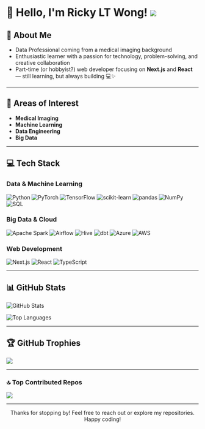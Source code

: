 # 👋 Hello, I'm Ricky LT Wong! ![](https://komarev.com/ghpvc/?username=rickyltwong)

## 📖 About Me
- Data Professional coming from a medical imaging background
- Enthusiastic learner with a passion for technology, problem-solving, and creative collaboration
- Part-time (or hobbyist?) web developer focusing on **Next.js** and **React** — still learning, but always building 💻✨

---

## 🌱 Areas of Interest
- **Medical Imaging**
- **Machine Learning**
- **Data Engineering**
- **Big Data**

---

## 💻 Tech Stack

### Data & Machine Learning
![Python](https://img.shields.io/badge/Python-3670A0?style=for-the-badge&logo=python&logoColor=ffdd54)
![PyTorch](https://img.shields.io/badge/PyTorch-%23EE4C2C.svg?style=for-the-badge&logo=PyTorch&logoColor=white)
![TensorFlow](https://img.shields.io/badge/TensorFlow-%23FF6F00.svg?style=for-the-badge&logo=TensorFlow&logoColor=white)
![scikit-learn](https://img.shields.io/badge/scikit--learn-F7931E?style=for-the-badge&logo=scikit-learn&logoColor=white)
![pandas](https://img.shields.io/badge/pandas-150458?style=for-the-badge&logo=pandas&logoColor=white)
![NumPy](https://img.shields.io/badge/NumPy-013243?style=for-the-badge&logo=NumPy&logoColor=white)
![SQL](https://img.shields.io/badge/SQL-4479A1?style=for-the-badge&logo=MySQL&logoColor=ffffff)

### Big Data & Cloud
![Apache Spark](https://img.shields.io/badge/Apache%20Spark-E25A1C?style=for-the-badge&logo=apachespark&logoColor=white)
![Airflow](https://img.shields.io/badge/Airflow-017CEE?style=for-the-badge&logo=apache-airflow&logoColor=ffffff)
![Hive](https://img.shields.io/badge/Hive-E31337?style=for-the-badge&logo=hive_blockchain&logoColor=white)
![dbt](https://img.shields.io/badge/dbt-FF694B?style=for-the-badge&logo=dbt&logoColor=white)
![Azure](https://img.shields.io/badge/Azure-007FFF?style=for-the-badge&logo=microsoft-azure&logoColor=ffffff)
![AWS](https://img.shields.io/badge/AWS-232F3E?style=for-the-badge&logo=amazonaws&logoColor=white)

### Web Development
![Next.js](https://img.shields.io/badge/Next.js-000000?style=for-the-badge&logo=nextdotjs&logoColor=ffffff)
![React](https://img.shields.io/badge/React-61DAFB?style=for-the-badge&logo=react&logoColor=000)
![TypeScript](https://img.shields.io/badge/TypeScript-3178C6?style=for-the-badge&logo=typescript&logoColor=white)

---

## 📊 GitHub Stats
![GitHub Stats](https://github-readme-stats.vercel.app/api?username=rickyltwong&theme=dark&hide_border=false&include_all_commits=false&count_private=true)
  
![Top Languages](https://github-readme-stats.vercel.app/api/top-langs/?username=rickyltwong&theme=dark&hide_border=false&include_all_commits=false&count_private=true&layout=compact)

---

## 🏆 GitHub Trophies
![](https://github-profile-trophy.vercel.app/?username=rickyltwong&theme=radical&no-frame=false&no-bg=true&margin-w=4)

---

### 🔝 Top Contributed Repos
![](https://github-contributor-stats.vercel.app/api?username=rickyltwong&limit=5&theme=dark&combine_all_yearly_contributions=true)

---

<p align="center">
  Thanks for stopping by! Feel free to reach out or explore my repositories. Happy coding!
</p>
